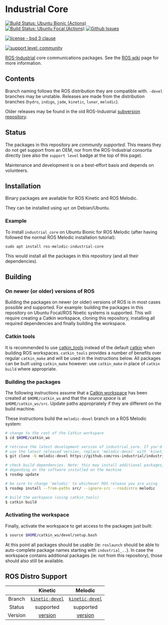 # Industrial Core

[![Build Status: Ubuntu Bionic (Actions)](https://github.com/ros-industrial/industrial_core/workflows/CI%20-%20Ubuntu%20Bionic/badge.svg?branch=melodic-devel)](https://github.com/ros-industrial/industrial_core/actions?query=workflow%3A%22CI+-+Ubuntu+Bionic%22)
[![Build Status: Ubuntu Focal (Actions)](https://github.com/ros-industrial/industrial_core/workflows/CI%20-%20Ubuntu%20Focal/badge.svg?branch=melodic-devel)](https://github.com/ros-industrial/industrial_core/actions?query=workflow%3A%22CI+-+Ubuntu+Focal%22)
[![Github Issues](https://img.shields.io/github/issues/ros-industrial/industrial_core.svg)](http://github.com/ros-industrial/industrial_core/issues)

[![license - bsd 3 clause](https://img.shields.io/:license-BSD%203--Clause-blue.svg)](https://opensource.org/licenses/BSD-3-Clause)

[![support level: community](https://img.shields.io/badge/support%20level-community-lightgray.svg)](http://rosindustrial.org/news/2016/10/7/better-supporting-a-growing-ros-industrial-software-platform)


[ROS-Industrial][] core communications packages. See the [ROS wiki][] page for more information.


## Contents

Branch naming follows the ROS distribution they are compatible with. `-devel`
branches may be unstable. Releases are made from the distribution branches
(`hydro`, `indigo`, `jade`, `kinetic`, `lunar`, `melodic`).

Older releases may be found in the old ROS-Industrial [subversion repository][].


## Status

The packages in this repository are *community supported*.
This means they do not get support from an OEM, nor from the ROS-Industrial consortia directly (see also the `support level` badge at the top of this page).

Maintenance and development is on a best-effort basis and depends on volunteers.


## Installation

Binary packages are available for ROS Kinetic and ROS Melodic.

They can be installed using `apt` on Debian/Ubuntu.


### Example

To install `industrial_core` on Ubuntu Bionic for ROS Melodic (after having followed the normal ROS Melodic installation tutorial):

```
sudo apt install ros-melodic-industrial-core
```

This would install all the packages in this repository (and all their dependencies).


## Building

### On newer (or older) versions of ROS

Building the packages on newer (or older) versions of ROS is in most cases possible and supported. For example: building the packages in this repository on Ubuntu Focal/ROS Noetic systems is supported. This will require creating a Catkin workspace, cloning this repository, installing all required dependencies and finally building the workspace.

### Catkin tools

It is recommended to use [catkin_tools][] instead of the default [catkin][] when building ROS workspaces. `catkin_tools` provides a number of benefits over regular `catkin_make` and will be used in the instructions below. All packages can be built using `catkin_make` however: use `catkin_make` in place of `catkin build` where appropriate.

### Building the packages

The following instructions assume that a [Catkin workspace][] has been created at `$HOME/catkin_ws` and that the *source space* is at `$HOME/catkin_ws/src`. Update paths appropriately if they are different on the build machine.

These instructions build the `melodic-devel` branch on a ROS Melodic system:

```bash
# change to the root of the Catkin workspace
$ cd $HOME/catkin_ws

# retrieve the latest development version of industrial_core. If you'd rather
# use the latest released version, replace 'melodic-devel' with 'kinetic'
$ git clone -b melodic-devel https://github.com/ros-industrial/industrial_core.git src/industrial_core

# check build dependencies. Note: this may install additional packages,
# depending on the software installed on the machine
$ rosdep update

# be sure to change 'melodic' to whichever ROS release you are using
$ rosdep install --from-paths src/ --ignore-src --rosdistro melodic

# build the workspace (using catkin_tools)
$ catkin build
```

### Activating the workspace

Finally, activate the workspace to get access to the packages just built:

```bash
$ source $HOME/catkin_ws/devel/setup.bash
```

At this point all packages should be usable (ie: `roslaunch` should be able to auto-complete package names starting with `industrial_..`). In case the workspace contains additional packages (ie: not from this repository), those should also still be available.


## ROS Distro Support

|         | Kinetic | Melodic |
|:-------:|:-------:|:-------:|
| Branch  | [`kinetic-devel`](https://github.com/ros-industrial/industrial_core/tree/kinetic-devel) |[`kinetic-devel`](https://github.com/ros-industrial/industrial_core/tree/kinetic-devel) |
| Status  | supported | supported |
| Version | [version](http://repositories.ros.org/status_page/ros_kinetic_default.html?q=industrial_core) | [version](http://repositories.ros.org/status_page/ros_melodic_default.html?q=industrial_core) |


[ROS-Industrial]: http://wiki.ros.org/Industrial
[ROS wiki]: http://wiki.ros.org/industrial_core
[subversion repository]: https://github.com/ros-industrial/swri-ros-pkg
[Catkin workspace]: http://wiki.ros.org/catkin/Tutorials/create_a_workspace
[catkin]: http://wiki.ros.org/catkin
[catkin_tools]: https://catkin-tools.readthedocs.io/en/latest
